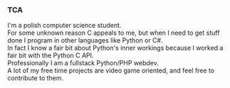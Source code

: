### TCA

I'm a polish computer science student.  
For some unknown reason C appeals to me, but when I need to get stuff done I program in other languages like Python or C#.  
In fact I know a fair bit about Python's inner workings because I worked a fair bit with the Python C API.  
Professionally I am a fullstack Python/PHP webdev.  
A lot of my free time projects are video game oriented, and feel free to contribute to them.  


<!--
**TCA166/TCA166** is a ✨ _special_ ✨ repository because its `README.md` (this file) appears on your GitHub profile.

Here are some ideas to get you started:

- 🔭 I’m currently working on ...
- 🌱 I’m currently learning ...
- 👯 I’m looking to collaborate on ...
- 🤔 I’m looking for help with ...
- 💬 Ask me about ...
- 📫 How to reach me: ...
- 😄 Pronouns: ...
- ⚡ Fun fact: ...
-->
